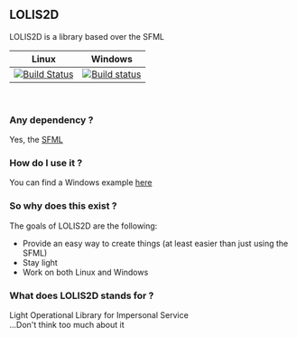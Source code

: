 ## LOLIS2D
LOLIS2D is a library based over the SFML

| Linux          | Windows     |
| -------------- | ------------ |
| [![Build Status](https://travis-ci.org/Xwilarg/LOLIS2D.svg?branch=master)](https://travis-ci.org/Xwilarg/LOLIS2D) | [![Build status](https://ci.appveyor.com/api/projects/status/fpw9r6e71qwrng4p/branch/master?svg=true)](https://ci.appveyor.com/project/Xwilarg/lolis2d/branch/master) |
<br/>

### Any dependency ?
Yes, the [SFML](https://www.sfml-dev.org/download.php)

### How do I use it ?
You can find a Windows example [here](https://github.com/Xwilarg/LOLIS2D_example)

### So why does this exist ?
The goals of LOLIS2D are the following:
  - Provide an easy way to create things (at least easier than just using the SFML)
  - Stay light
  - Work on both Linux and Windows
  
### What does LOLIS2D stands for ?
Light Operational Library for Impersonal Service<br/>
...Don't think too much about it
